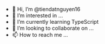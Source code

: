 - 👋 Hi, I’m @tiendatnguyen16
- 👀 I’m interested in ...
- 🌱 I’m currently learning TypeScript
- 💞️ I’m looking to collaborate on ...
- 📫 How to reach me ...

<!---
tiendatnguyen16/tiendatnguyen16 is a ✨ special ✨ repository because its `README.md` (this file) appears on your GitHub profile.
You can click the Preview link to take a look at your changes.
--->
